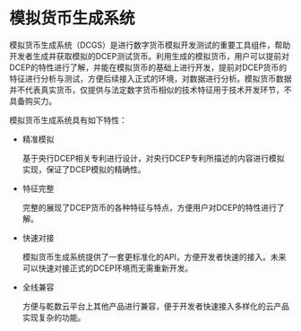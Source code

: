 # 模拟货币生成系统

模拟货币生成系统（DCGS）是进行数字货币模拟开发测试的重要工具组件，帮助开发者生成并获取模拟的DCEP测试货币。利用生成的模拟货币，用户可以提前对DCEP的特性进行了解，并能在模拟货币的基础上进行开发，提前对DCEP货币的特征进行分析与测试，方便后续接入正式的环境，对数据进行分析。模拟货币数据并不代表真实货币，仅提供与法定数字货币相似的技术特征用于技术开发环节，不具备购买力。

模拟货币生成系统具有如下特性：

- 精准模拟

  基于央行DCEP相关专利进行设计，对央行DCEP专利所描述的内容进行模拟实现，保证了DCEP模拟的精确性。

- 特征完整

  完整的展现了DCEP货币的各种特征与特点，方便用户对DCEP的特性进行了解。

- 快速对接

  模拟货币生成系统提供了一套更标准化的API，方便开发者快速的接入。未来可以快速对接正式的DCEP环境而无需重新开发。

- 全线兼容

  方便与乾数云平台上其他产品进行兼容，便于开发者快速接入多样化的云产品实现复杂的功能。